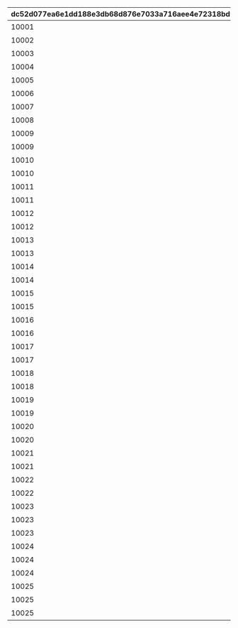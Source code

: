 |dc52d077ea6e1dd188e3db68d876e7033a716aee4e72318bd9b34cdef70ba855|545a7e5882f1f56c05bc5fe21b101dee1aa30457cbe4e6593509c60b2f48947b|96c76555cf1e9820a173d80ecd7250e283ac573a5950eb2f99f6fb0ee0caeeb3|ddda5f310eedc94fbb60a6369a44d7a96d0f25c08dd0147ecdadfdd65ef9730a|753fdca7974650af8016f06f37ea6a4bb253578bb2ceef94fea05941d4173d59|73575baa6794373e0904e06f73a169c758a72ea9e7c6a61ae992381ea3d2e6cb|0a1dc00a4ea362600e494cd846333e265ecc81c3f739d6547fd405e1052d0986|
| --- | --- | --- | --- | --- | --- | --- |
|10001|vo_minigame_1004_top_1_000|2|vo_minigame_1004|1000101|1|ふっふっふ、これでカヤぴぃとボスを見返してやるです！|
|10002|vo_minigame_1004_top_1_003|2|vo_minigame_1004|1000201|1|しりとりでの戦い、お兄さんにも手伝ってもらうです|
|10003|vo_minigame_1004_top_1_004|1|vo_minigame_1004|1000301|2|どんなケンカも売られた以上は買うのが喧嘩屋だ！やってやるぜ！|
|10004|vo_minigame_1004_top_1_005|1|vo_minigame_1004|1000401|2|石板でしりとりか……イノリのヤツおもしろいこと考えるな|
|10005|vo_minigame_1004_top_1_006|1|vo_minigame_1004|1000501|2|しりとりだろうがなんだろうが返り討ちにしてやるぜ|
|10006|vo_minigame_1004_top_1_007|2|vo_minigame_1004|1000601|3|ぐもも……（オデ、ハラヘッタ）|
|10007|vo_minigame_1004_top_1_008|2|vo_minigame_1004|1000701|3|ぐもももも（シリトリ タノシイ）|
|10008|vo_minigame_1004_top_1_009|2|vo_minigame_1004|1000801|3|ぐもももも！（イノリ イイヤツ）|
|10009|vo_minigame_1004_top_2_010|2|vo_minigame_1004|1000901|1|カヤぴぃ相手でも手加減しないです|
|10009|vo_minigame_1004_top_2_011|1|vo_minigame_1004|1000902|2|上等だ！やるからには本気で来いよな|
|10010|vo_minigame_1004_top_2_012|2|vo_minigame_1004|1001001|1|カヤぴぃ、謝るなら今のうちです|
|10010|vo_minigame_1004_top_2_013|1|vo_minigame_1004|1001002|2|イノリこそ泣きを入れるなら今のうちだぜ？|
|10011|vo_minigame_1004_top_2_014|2|vo_minigame_1004|1001101|1|カヤぴぃ、これからは知性の時代ですよ？|
|10011|vo_minigame_1004_top_2_015|1|vo_minigame_1004|1001102|2|待て！オレがバカみたいにいうな！！|
|10012|vo_minigame_1004_top_2_016|1|vo_minigame_1004|1001201|1|さあ、あたしたちの力を見せてやるです|
|10012|vo_minigame_1004_top_2_017|2|vo_minigame_1004|1001202|3|ぐも！（マカセロ！）|
|10013|vo_minigame_1004_top_2_018|1|vo_minigame_1004|1001301|1|よしよし、いいですようまくできたらチョコをあげるです！|
|10013|vo_minigame_1004_top_2_019|2|vo_minigame_1004|1001302|3|ぐも！（オデ チョコスキ）|
|10014|vo_minigame_1004_top_2_023|1|vo_minigame_1004|1001401|2|なあイノリ……もしかして当初の目的見失ってないよな？|
|10014|vo_minigame_1004_top_2_024|2|vo_minigame_1004|1001402|1|もちろん覚えてるですカヤぴぃを倒し我々の知能を証明するです|
|10015|vo_minigame_1004_top_2_025|1|vo_minigame_1004|1001501|2|いくらイノリ相手でも勝ちを譲る気はないからな！|
|10015|vo_minigame_1004_top_2_026|2|vo_minigame_1004|1001502|1|望むところです手加減はなしですよ|
|10016|vo_minigame_1004_top_2_027|1|vo_minigame_1004|1001601|2|へっ、なかなかやるじゃねえか|
|10016|vo_minigame_1004_top_2_028|2|vo_minigame_1004|1001602|1|カヤぴぃも思ったよりやるですね！|
|10017|vo_minigame_1004_top_2_029|1|vo_minigame_1004|1001701|2|お～い、ドラゴンもどき？|
|10017|vo_minigame_1004_top_2_030|2|vo_minigame_1004|1001702|3|ぐもっ！？（ヒッ！）|
|10018|vo_minigame_1004_top_2_031|1|vo_minigame_1004|1001801|2|いやあ、あんときは悪かったなはっはっは|
|10018|vo_minigame_1004_top_2_032|2|vo_minigame_1004|1001802|3|ぐももも……（かやピィ コワカッタ）|
|10019|vo_minigame_1004_top_2_033|1|vo_minigame_1004|1001901|2|お前ってさ……ほんとマヌケな顔してるよな|
|10019|vo_minigame_1004_top_2_034|2|vo_minigame_1004|1001902|3|ぐも……（オマエガ イウカ）|
|10020|vo_minigame_1004_top_2_044|2|vo_minigame_1004|1002001|3|ぐも……（ハラヘッタ チョコホシイ）|
|10020|vo_minigame_1004_top_2_045|1|vo_minigame_1004|1002002|2|なんだ？眠いのか？|
|10021|vo_minigame_1004_top_2_046|2|vo_minigame_1004|1002101|3|ぐもも（コイツ……キケン）|
|10021|vo_minigame_1004_top_2_047|1|vo_minigame_1004|1002102|2|うん？　なんだ？オレの舎弟にでもなりたいのか？|
|10022|vo_minigame_1004_top_2_048|2|vo_minigame_1004|1002201|3|ぐも…（かやピィノウキン）|
|10022|vo_minigame_1004_top_2_049|1|vo_minigame_1004|1002202|2|おい、今失礼なこと考えてるだろ？|
|10023|vo_minigame_1004_top_3_058|1|vo_minigame_1004|1002301|2|なあ、これいつまで続けるんだ？|
|10023|vo_minigame_1004_top_3_059|2|vo_minigame_1004|1002302|1|カヤぴぃが降参するまでです！|
|10023|vo_minigame_1004_top_3_060|2|vo_minigame_1004|1002303|3|ぐもも！（コウサンシロ！）|
|10024|vo_minigame_1004_top_3_065|2|vo_minigame_1004|1002401|3|ぐも！（イノリ チョコホシイ）|
|10024|vo_minigame_1004_top_3_066|1|vo_minigame_1004|1002402|1|しょうがないですね、食べ過ぎはダメですよ|
|10024|vo_minigame_1004_top_3_067|1|vo_minigame_1004|1002403|2|土産のチョコ、そうとう気に入ったみたいだな|
|10025|vo_minigame_1004_top_3_068|2|vo_minigame_1004|1002501|3|ぐも！（かやピィニハ マケナイ！）|
|10025|vo_minigame_1004_top_3_069|1|vo_minigame_1004|1002502|2|お？なんだ？腹でも減ってるのか？|
|10025|vo_minigame_1004_top_3_070|2|vo_minigame_1004|1002503|1|……全然話が通じてないです|